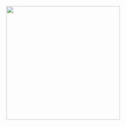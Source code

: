 <a href="https://www.aoogle.org"><img src="https://insect.christmas/images/aoogle.png" width="300px" margin="0"></a>
